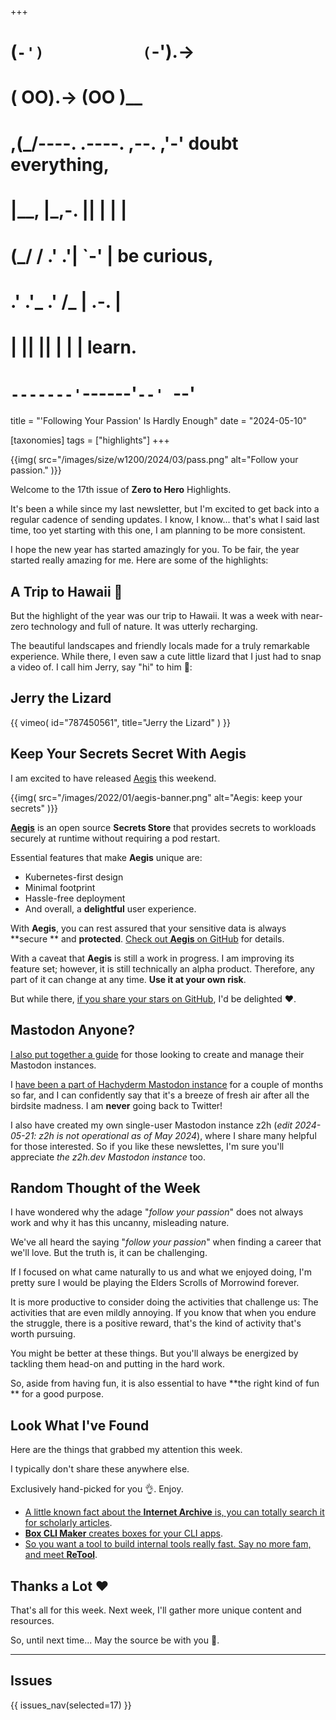 +++
#   (`-')           (`-').->
#   ( OO).->        (OO )__
# ,(_/----. .----. ,--. ,'-' doubt everything,
# |__,    |\_,-.  ||  | |  |
#  (_/   /    .' .'|  `-'  | be curious,
#  .'  .'_  .'  /_ |  .-.  |
# |       ||      ||  | |  | learn.
# `-------'`------'`--' `--'

title = "'Following Your Passion' Is Hardly Enough"
date = "2024-05-10"

[taxonomies]
tags = ["highlights"]
+++

{{img(
  src="/images/size/w1200/2024/03/pass.png"
  alt="Follow your passion."
)}}

Welcome to the 17th issue of **Zero to Hero** Highlights.

It's been a while since my last newsletter, but I'm excited to get back into a
regular cadence of sending updates. I know, I know... that's what I said last 
time, too yet starting with this one, I am planning to be more consistent.

I hope the new year has started amazingly for you. To be fair, the year started
really amazing for me. Here are some of the highlights:

## A Trip to Hawaii 🎅

But the highlight of the year was our trip to Hawaii. It was a week with
near-zero technology and full of nature. It was utterly recharging.

The beautiful landscapes and friendly locals made for a truly remarkable
experience. While there, I even saw a cute little lizard that I just had to snap
a video of. I call him Jerry, say "hi" to him 🙂:

## Jerry the Lizard

{{ 
  vimeo(
    id="787450561", 
    title="Jerry the Lizard"
  ) 
}}

## Keep Your Secrets Secret With Aegis

I am excited to have released [Aegis][aegis] this weekend.

{{img(
  src="/images/2022/01/aegis-banner.png"
  alt="Aegis: keep your secrets"
)}}

[**Aegis**][aegis] is an open source **Secrets Store** that
provides secrets to workloads securely at runtime without requiring a pod
restart.

Essential features that make **Aegis** unique are:

* Kubernetes-first design
* Minimal footprint
* Hassle-free deployment
* And overall, a **delightful** user experience.

With **Aegis**, you can rest assured that your sensitive data is always **secure
** and **protected**. [Check out **Aegis** on GitHub][vsecm-github] for details.

With a caveat that **Aegis** is still a work in progress. I am improving its
feature set; however, it is still technically an alpha product. Therefore, any
part of it can change at any time. **Use it at your own risk**.

But while there, [if you share your stars on GitHub][vsecm-github],
I'd be delighted ❤️.

[aegis]: https://vsecm.com/
[vsecm-github]: https://github.com/vmware-tanzu/secrets-manager

## Mastodon Anyone?

[I also put together a guide][mastodon] for those looking to create and manage 
their Mastodon instances.

I [have been a part of Hachyderm Mastodon instance][hachyderm]
for a couple of months so far, and I can confidently say that it's a breeze of
fresh air after all the birdsite madness. I am **never** going back to Twitter!

I also have created my own single-user Mastodon instance z2h
(*edit 2024-05-21: z2h is not operational as of May 2024*), where I share many 
helpful for those interested. So if you like these newslettes, I'm sure you'll
appreciate *the z2h.dev Mastodon instance* too.

[mastodon]: @/tips/mastodon-101.md
[hachyderm]: https://hachyderm.io/@volkan

## Random Thought of the Week

I have wondered why the adage "*follow your passion*" does not always work 
and why it has this uncanny, misleading nature.

We've all heard the saying "*follow your passion*" when finding a career that
we'll love. But the truth is, it can be challenging.

If I focused on what came naturally to us and what we enjoyed doing, I'm pretty
sure I would be playing the Elders Scrolls of Morrowind forever.

It is more productive to consider doing the activities that challenge us: The
activities that are even mildly annoying. If you know that when you endure the
struggle, there is a positive reward, that's the kind of activity that's worth
pursuing.

You might be better at these things. But you'll always be energized by tackling
them head-on and putting in the hard work.

So, aside from having fun, it is also essential to have **the right kind of fun
** for a good purpose.

## Look What I've Found

Here are the things that grabbed my attention this week.

I typically don't share these anywhere else.

Exclusively hand-picked for you 👌. Enjoy.

* [A little known fact about the **Internet Archive** is, you can totally 
  search it for scholarly articles][archive].
* [**Box CLI Maker** creates boxes for your CLI apps][box].
* [So you want a tool to build internal tools really fast. Say no more fam, 
  and meet **ReTool**][retool].

[archive]: https://scholar.archive.org/search?q=AI+ML
[box]: https://github.com/Delta456/box-cli-maker
[retool]: https://retool.com/

Thanks a Lot ❤️
---------------

That's all for this week. Next week, I'll gather more unique content and
resources.

So, until next time... May the source be with you 🦄.

--------

## Issues

{{ issues_nav(selected=17) }}
